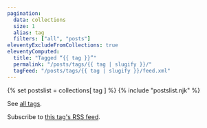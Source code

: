 ```yaml
---
pagination:
  data: collections
  size: 1
  alias: tag
  filters: ["all", "posts"]
eleventyExcludeFromCollections: true
eleventyComputed:
  title: "Tagged “{{ tag }}”"
  permalink: "/posts/tags/{{ tag | slugify }}/"
  tagFeed: "/posts/tags/{{ tag | slugify }}/feed.xml"
---
```


{% set postslist = collections[ tag ] %}
{% include "postslist.njk" %}

See <a href="/posts/tags">all tags</a>.

Subscribe to <a href="/posts/tags/{{ tag | slugify }}/feed.xml">this tag's RSS feed</a>.
